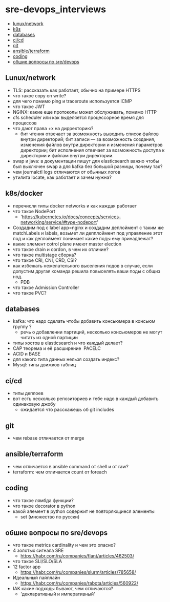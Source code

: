 # sre-devops_interviews
- [lunux/network](#lunux/network)
- [k8s](#k8s/docker)
- [databases](#databases)
- [ci/cd](#ci/cd)
- [git](#git)
- [ansible/terraform](#ansible/terraform)
- [coding](#coding)
- [обшие вопросы по sre/devops](#обшие-вопросы-по-sre/devops)

## Lunux/network
- TLS: рассказать как работает, обычно на примере HTTPS
- что такое copy on write?
- для чего помимо ping и traceroute используется ICMP
- что такое JWT
- NGINX: какие еще протоколы может обслуживать, помимо HTTP
- cfs scheduler или как выделяется процессорное время для процессов 
- что дают права +x на дирректорию?  
  - бит чтения отвечает за возможность выводить список файлов внутри директорий; бит записи — за возможность создания, изменения файлов внутри директории и изменения параметров директории; бит исполнения отвечает за возможность доступа к директории и файлам внутри директории.
- swap и java: в документации пишут для elasticsearch важно чтобы был выключен swap а для kafka без большой разницы, почему так?
- чем journalctl logs отличаются от обычных логов
- утилита locate, как работает и зачем нужна?
## k8s/docker
- перечисли типы docker networks и как каждая работает
- что такое NodePort 
  - 'https://kubernetes.io/docs/concepts/services-networking/service/#type-nodeport'
- Создадим под с label app=nginx и создадим деплоймент с таким же matchLabels и labels, возьмет ли депплоймент под управление этот под и как деплоймент понимает какие поды ему принадлежат?
- какие элемент cotrol plane имеют master election
- что такое drain и cordon, в чем их отличие?
- что такое multistage сборка?
- что такое CRI, CNI, CRD, CSI?
- как избежать нежелательного выселения подов в случае, если допустим другая команда решила повыселять ваши поды с общиз нод. 
  - PDB
- что такое Admission Controller
- что такое PVC?
## databases
- kafka: что надо сделать чтобы добавить консьюмера в консьюм группу ?
  - речь о добавлении партиций, несколько консьюмеров не могут читать из одной партиции
- типы хостов в elasticsearch и что каждый делает?
- CAP теорема и её расширение  PACELC
- ACID и BASE
- для какого типа данных нельзя создать индекс?
- Mysql: типы движков таблиц
## ci/cd
- типы деплоев
- вот есть несколько репозиториев и тебе надо в каждый добавить одинаковую джобу
  - ожидается что расскажешь об git includes
## git 
- чем rebase отличается от merge
## ansible/terraform
- чем отличается в ansible command от shell и от raw?
- terraform: чем отличается count от foreach
## coding
- что такое лямбда функции?
- что такое decorator в python
- какой элемент в python содержит не повторяющиеся элементы
  - set (множество по русски)
## обшие вопросы по sre/devops
- что такое metrics cardinality и чем это опасно?
- 4 золотых сигнала SRE
  - https://habr.com/ru/companies/flant/articles/462503/
- что такое SLI/SLO/SLA
- 12 factor app 
  - https://habr.com/ru/companies/slurm/articles/785658/
- Идеальный пайплайн 
  - https://habr.com/ru/companies/rabota/articles/560922/
- IAK какие подходы бывают, чем отличаются?
  - 'декларативный и императивный'
